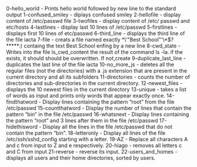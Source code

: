 0-hello_world - Prints hello world followed by new line to the standard output
1-confused_smiley - diplays confused smiley
2-hellofile - display content of /etc/passwd file
3-twofiles - display content of /etc/ passwd and etc/hosts
4-lastlines - display last 10 lines of /etc/passwd
5-firstlines - displays first 10 lines of etc/passwd
6-third_line - displays the third line of the file iacta
7-file - creats a file named exactly \*\\'"Best School"\'\\*$\?\*\*\*\*\*:) containg the text Best School enfing by a new line
8-cwd_state - Writes into the file ls_cwd_content the result of the command ls -la. if the exists, it should should be overwritten. If not,create
9-duplicate_last_line - duplicates the last line of the file iacta
10-no_more_js - deletes all the regular files (not the directories) with a .js extension that are present in the current directory and all its subfolders
11-directories - counts the number of directories and sub-directories in the current directory.
12-newest_files - displays the 10 newest files in the current directory
13-unique - takes a list of words as input and prints only words that appear exactly once.
14-findthatword - Display lines containing the pattern “root” from the file /etc/passwd
15-countthatword - Display the number of lines that contain the pattern “bin” in the file /etc/passwd
16-whatsnext - Display lines containing the pattern “root” and 3 lines after them in the file /etc/passwd
17-hidethisword - Display all the lines in the file /etc/passwd that do not contain the pattern “bin”.
18-letteronly - Display all lines of the file /etc/ssh/sshd_config starting with a letter.
19-AZ - Replace all characters A and c from input to Z and e respectively.
20-hiago - removes all letters c and C from input
21-reverse - reverse its input.
22-users_and_homes - displays all users and their home directories, sorted by users.
